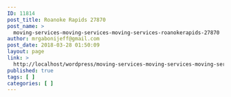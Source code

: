 ```yaml
---
ID: 11814
post_title: Roanoke Rapids 27870
post_name: >
  moving-services-moving-services-moving-services-roanokerapids-27870
author: mrgabonijeff@gmail.com
post_date: 2018-03-28 01:50:09
layout: page
link: >
  http://localhost/wordpress/moving-services-moving-services-moving-services-roanokerapids-27870/
published: true
tags: [ ]
categories: [ ]
---
```

